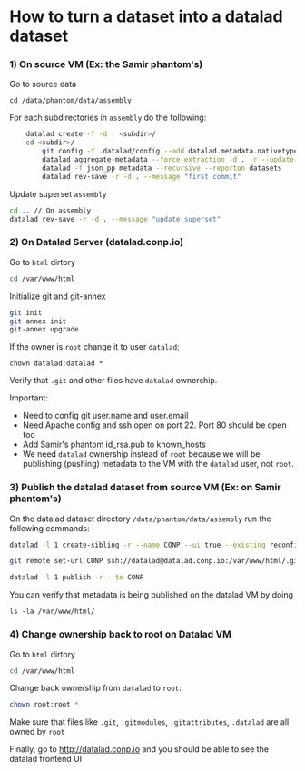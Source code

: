 # How to turn a dataset into a datalad dataset 

### 1) On source VM (Ex: the Samir phantom's)

Go to source data

`cd /data/phantom/data/assembly` 

For each subdirectories in `assembly` do the following:

```bash
	datalad create -f -d . <subdir>/
  	cd <subdir>/
		git config -f .datalad/config --add datalad.metadata.nativetype <nifti1 or minc>
		datalad aggregate-metadata --force-extraction -d . -r --update-mode all
		datalad -f json_pp metadata --recursive --reporton datasets
		datalad rev-save -r -d . --message "first commit"
```

Update superset `assembly`

```bash
cd .. // On assembly
datalad rev-save -r -d . --message "update superset"
```

### 2) On Datalad Server (datalad.conp.io)

Go to `html` dirtory

```bash
cd /var/www/html
```

Initialize git and git-annex

```bash
git init
git annex init
git-annex upgrade
```

If the owner is `root` change it to user `datalad`:

```
chown datalad:datalad *
```

Verify that `.git` and other files have `datalad` ownership. 

Important: 

-  Need to config git user.name and user.email
- Need Apache config and ssh open on port 22. Port 80 should be open too
- Add Samir's phantom id_rsa.pub to known_hosts 
- We need `datalad` ownership instead of `root` because we will be publishing (pushing) metadata to the VM with the `datalad` user, not `root`. 

### 3) Publish the datalad dataset from source VM (Ex: on Samir phantom's)

On the datalad dataset directory `/data/phantom/data/assembly` run the following commands:

```bash
datalad -l 1 create-sibling -r --name CONP --ui true --existing reconfigure --target-dir /var/www/html datalad@datalad.conp.io:/var/www/html/.git 

git remote set-url CONP ssh://datalad@datalad.conp.io:/var/www/html/.git

datalad -l 1 publish -r --to CONP 
```

You can verify that metadata is being published on the datalad VM by doing

`ls -la /var/www/html/`

### 4) Change ownership back to root on Datalad VM

Go to `html` dirtory

```bash
cd /var/www/html
```

Change back ownership from `datalad` to `root`:

```bash
chown root:root *
```

Make sure that files like `.git`, `.gitmodules`, `.gitattributes`, `.datalad` are all owned by `root`

Finally, go to http://datalad.conp.io and you should be able to see the datalad frontend UI
